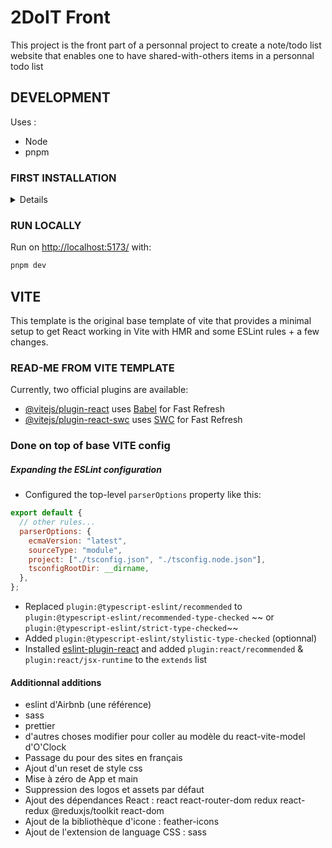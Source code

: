 # 2DoIT Front

This project is the front part of a personnal project to create a note/todo list website that enables one to have shared-with-others items in a personnal todo list

## DEVELOPMENT

Uses :

- Node
- pnpm

### FIRST INSTALLATION

<details>
Cloner le repo vite-amidon dans un dossier (dossier où seront les projets qui utiliseront le modèle) :

```
git clone git@github.com:AmiDon-App/vite-model-amidon.git
```

Ouvrir un terminal dans le dossier où le modèle vite-amidon a été cloné et utiliser la commande d'installation :

```
./vite-amidon/bin/install.sh
# si nécessaire, donner les droits à ce fichier :
# `chmod +x ./vite-amidon/bin/install.sh`
```

Renseigner :

```
git@github.com:MarionLeblanc77/2DoIt_front.git
```

La première fois, cette installation lance VSC, installe les dépendances et active aussi le serveur de dev sur localhost:5173. Le site est normalement accessible sur <http://localhost:5173/>.

</details>

### RUN LOCALLY

Run on <http://localhost:5173/> with:

```bash
pnpm dev
```

## VITE

This template is the original base template of vite that provides a minimal setup to get React working in Vite with HMR and some ESLint rules + a few changes.

### READ-ME FROM VITE TEMPLATE

Currently, two official plugins are available:

- [@vitejs/plugin-react](https://github.com/vitejs/vite-plugin-react/blob/main/packages/plugin-react/README.md) uses [Babel](https://babeljs.io/) for Fast Refresh
- [@vitejs/plugin-react-swc](https://github.com/vitejs/vite-plugin-react-swc) uses [SWC](https://swc.rs/) for Fast Refresh

### Done on top of base VITE config

##### Expanding the ESLint configuration

- Configured the top-level `parserOptions` property like this:

```js
export default {
  // other rules...
  parserOptions: {
    ecmaVersion: "latest",
    sourceType: "module",
    project: ["./tsconfig.json", "./tsconfig.node.json"],
    tsconfigRootDir: __dirname,
  },
};
```

- Replaced `plugin:@typescript-eslint/recommended` to `plugin:@typescript-eslint/recommended-type-checked` ~~ or `plugin:@typescript-eslint/strict-type-checked`~~
- Added `plugin:@typescript-eslint/stylistic-type-checked` (optionnal)
- Installed [eslint-plugin-react](https://github.com/jsx-eslint/eslint-plugin-react) and added `plugin:react/recommended` & `plugin:react/jsx-runtime` to the `extends` list

#### Additionnal additions

- eslint d'Airbnb (une référence)
- sass
- prettier
- d'autres choses modifier pour coller au modèle du react-vite-model d'O'Clock
- Passage du <html lang="fr"> pour des sites en français
- Ajout d'un reset de style css
- Mise à zéro de App et main
- Suppression des logos et assets par défaut
- Ajout des dépendances React : react react-router-dom redux react-redux @reduxjs/toolkit react-dom
- Ajout de la bibliothèque d'icone : feather-icons
- Ajout de l'extension de language CSS : sass
